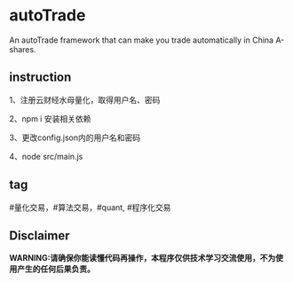 # autoTrade
An autoTrade framework that can make you trade automatically in China A-shares.

## instruction
1、注册云财经水母量化，取得用户名、密码

2、npm i 安装相关依赖

3、更改config.json内的用户名和密码

4、node src/main.js

## tag
#量化交易，#算法交易，#quant, #程序化交易

## Disclaimer
**WARNING:请确保你能读懂代码再操作，本程序仅供技术学习交流使用，不为使用产生的任何后果负责。**
